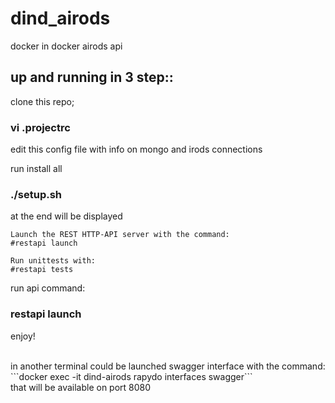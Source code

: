 # dind_airods
docker in docker airods api

## up and running in 3 step::

clone this repo;</br>
### vi .projectrc  
edit this config file with info on mongo and irods connections </br>

run install all
### ./setup.sh
 at the end will be displayed </br>

```
Launch the REST HTTP-API server with the command:
#restapi launch

Run unittests with:
#restapi tests
```

run api command:</br>
### restapi launch</br>

enjoy!

</br>
in another terminal could be launched swagger interface with the command:</br>
```docker exec -it dind-airods rapydo interfaces swagger```</br>
that will be available on port 8080


